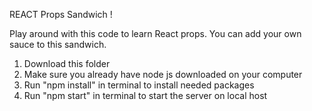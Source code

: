 REACT Props Sandwich !

Play around with this code to learn React props. You can add your own sauce to this sandwich.

1) Download this folder
2) Make sure you already have node js downloaded on your computer 
3) Run "npm install" in terminal to install needed packages
4) Run "npm start" in terminal to start the server on local host